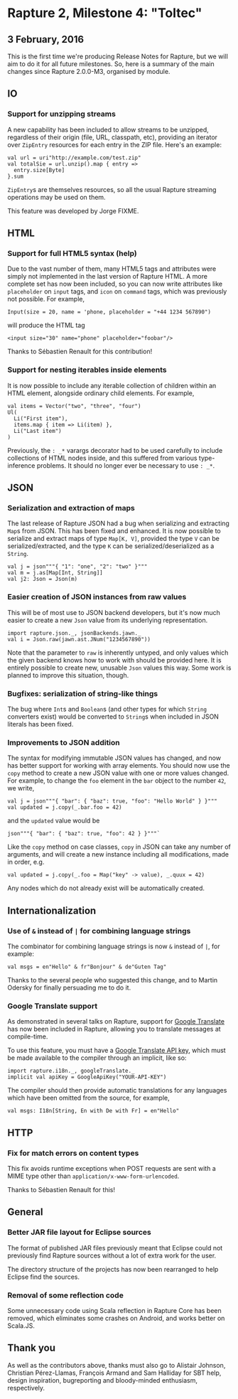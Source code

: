 
# Rapture 2, Milestone 4: "Toltec"
## 3 February, 2016

This is the first time we're producing Release Notes for Rapture, but we will
aim to do it for all future milestones. So, here is a summary of the main
changes since Rapture 2.0.0-M3, organised by module.

## IO

### Support for unzipping streams

A new capability has been included to allow streams to be unzipped, regardless
of their origin (file, URL, classpath, etc), providing an iterator over
`ZipEntry` resources for each entry in the ZIP file. Here's an example:

```
val url = uri"http://example.com/test.zip"
val totalSie = url.unzip().map { entry =>
  entry.size[Byte]
}.sum
```

`ZipEntry`s are themselves resources, so all the usual Rapture streaming
operations may be used on them.

This feature was developed by Jorge FIXME.

## HTML

### Support for full HTML5 syntax (help)

Due to the vast number of them, many HTML5 tags and attributes were simply not
implemented in the last version of Rapture HTML. A more complete set has now
been included, so you can now write attributes like `placeholder` on `input`
tags, and `icon` on `command` tags, which was previously not possible. For
example,

```
Input(size = 20, name = 'phone, placeholder = "+44 1234 567890")
```

will produce the HTML tag

```
<input size="30" name="phone" placeholder="foobar"/>
```

Thanks to Sébastien Renault for this contribution!

### Support for nesting iterables inside elements

It is now possible to include any iterable collection of children within an
HTML element, alongside ordinary child elements. For example,

```
val items = Vector("two", "three", "four")
Ul(
  Li("First item"),
  items.map { item => Li(item) },
  Li("Last item")
)
```

Previously, the `: _*` varargs decorator had to be used carefully to include
collections of HTML nodes inside, and this suffered from various type-inference
problems. It should no longer ever be necessary to use `: _*`.

## JSON

### Serialization and extraction of maps

The last release of Rapture JSON had a bug when serializing and extracting
`Map`s from JSON. This has been fixed and enhanced. It is now possible to
serialize and extract maps of type `Map[K, V]`, provided the type `V` can be
serialized/extracted, and the type `K` can be serialized/deserialized as a
`String`.

```
val j = json"""{ "1": "one", "2": "two" }"""
val m = j.as[Map[Int, String]]
val j2: Json = Json(m)
```

### Easier creation of JSON instances from raw values

This will be of most use to JSON backend developers, but it's now much easier
to create a new `Json` value from its underlying representation.

```
import rapture.json._, jsonBackends.jawn._
val i = Json.raw(jawn.ast.JNum("1234567890"))
```

Note that the parameter to `raw` is inherently untyped, and only values which
the given backend knows how to work with should be provided here. It is
entirely possible to create new, unusable `Json` values this way. Some work is
planned to improve this situation, though.

### Bugfixes: serialization of string-like things

The bug where `Int`s and `Boolean`s (and other types for which `String`
converters exist) would be converted to `String`s when included in JSON
literals has been fixed.

### Improvements to JSON addition

The syntax for modifying immutable JSON values has changed, and now has better
support for working with array elements. You should now use the `copy` method
to create a new JSON value with one or more values changed. For example, to
change the `foo` element in the `bar` object to the number `42`, we write,

```
val j = json"""{ "bar": { "baz": true, "foo": "Hello World" } }"""
val updated = j.copy(_.bar.foo = 42)
```

and the `updated` value would be

```
json"""{ "bar": { "baz": true, "foo": 42 } }"""`
```

Like the `copy` method on case classes, `copy` in JSON can take any number of
arguments, and will create a new instance including all modifications, made in
order, e.g.

```
val updated = j.copy(_.foo = Map("key" -> value), _.quux = 42)
```

Any nodes which do not already exist will be automatically created.

## Internationalization

### Use of `&` instead of `|` for combining language strings

The combinator for combining language strings is now `&` instead of `|`, for example:

```
val msgs = en"Hello" & fr"Bonjour" & de"Guten Tag"
```

Thanks to the several people who suggested this change, and to Martin Odersky
for finally persuading me to do it.

### Google Translate support

As demonstrated in several talks on Rapture, support for [Google
Translate](https://translate.google.com/) has now been included in Rapture,
allowing you to translate messages at compile-time.

To use this feature, you must have a [Google Translate API
key](https://cloud.google.com/translate/v2/getting_started), which must be made
available to the compiler through an implicit, like so:

```
import rapture.i18n._, googleTranslate._
implicit val apiKey = GoogleApiKey("YOUR-API-KEY")
```

The compiler should then provide automatic translations for any languages which
have been omitted from the source, for example,

```
val msgs: I18n[String, En with De with Fr] = en"Hello"
```

## HTTP

### Fix for match errors on content types

This fix avoids runtime exceptions when POST requests are sent with a MIME type
other than `application/x-www-form-urlencoded`.

Thanks to Sébastien Renault for this!

## General

### Better JAR file layout for Eclipse sources

The format of published JAR files previously meant that Eclipse could not
previously find Rapture sources without a lot of extra work for the user.

The directory structure of the projects has now been rearranged to help Eclipse
find the sources.

### Removal of some reflection code

Some unnecessary code using Scala reflection in Rapture Core has been removed,
which eliminates some crashes on Android, and works better on Scala.JS.

## Thank you

As well as the contributors above, thanks must also go to Alistair Johnson,
Christian Pérez-Llamas, François Armand and Sam Halliday for SBT help,
design inspiration, bugreporting and bloody-minded enthusiasm, respectively.



